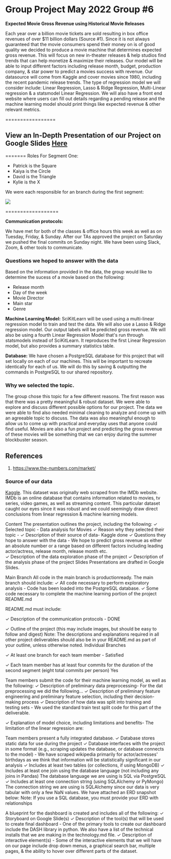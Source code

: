 # Group Project May 2022 Group #6
**Expected Movie Gross
 Revenue using Historical Movie Releases**

Each year over a billion movie tickets are sold resulting in box office revenues of over $11 billion dollars (Source #1). Since it is not always guaranteed that the movie consumers spend their money on is of good quality we decided to produce a movie machine that determines expected gross revenue. This will focus on new in-theater releases & help studios find trends that can help monetize & maximize their releases. Our model will be able to input different factors including release month, budget, production company, & star power to predict a movies success with revenue. Our datasource will come from Kaggle and cover movies since 1980, including the recent pandemic release trends. The type of regression model we will consider include: Linear Regression, Lasso & Ridge Regression, Multi-Linear regression & a statsmodel Linear Regression. We will also have a front end website where users can fill out details regarding a pending release and the machine learning model should print things like expected revenue & other relevant metrics.

=================
## View an In-Depth Presentation of our Project on Google Slides [Here](https://docs.google.com/presentation/d/19gyoO1Xixo4S4uNQXGSk6etrtWgv2QRmYCXpXCZC0VE/edit#slide=id.p)
=======
Roles For Segment One:
- Patrick is the Square 
- Kaiya is the Circle
- David is the Triangle
- Kylie is the X

We were each responsible for an branch during the first segment:

![](https://github.com/PDob02/Group_Project_May_2022/blob/pdobry/segment_1/Images/Git_Branches_Segment_1.png)

==================

**Communication protocols:**

We have met for both of the classes & office hours this week as well as on Tuesday, Friday, & Sunday. After our TAs approved the project on Saturday we pushed the final commits on Sunday night. We have been using Slack, Zoom, & other tools to communicate. 

### Questions we hoped to answer with the data

Based on the information provided in the data, the group would like to determine the sucess of a movie based on the following:
* Release month
* Day of the week
* Movie Director
* Main star
* Genre

**Machine Learning Model:**
SciKitLearn  will be used using a multi-linear regression model to train and test the data. We will also use a Lasso & Ridge regression model. Our output labels will be predicted gross revenue. We will also be using a fourth Linear Regression Model that's run through statsmodels instead of SciKitLearn. It reproduces the first Linear Regression model, but also provides a summary statistics table.

**Database:** We have chosen a PostgreSQL database for this project that will set locally on each of our machines. This will be important to recreate identically for each of us. We will do this by saving & outputting the commands in PostgreSQL to our shared repository. 

### Why we selected the topic.
The group chose this topic for a few different reasons.  The first reason was that there was a pretty meaningful & robust dataset. We were able to explore and discuss different possible options for our project. The data we were able to find also needed minimal cleaning to analyze and come up with an agreeable topic to discuss. The data was also meaningful enough to allow us to come up with practical and everyday uses that anyone could find useful. Movies are also a fun project and predicting the gross revenue of these movies will be something that we can enjoy during the summer blockbuster season. 

## References
1. https://www.the-numbers.com/market/

### Source of our data
[Kaggle](https://www.kaggle.com/datasets/danielgrijalvas/movies). This dataset was originally web scraped from the IMDb website.  IMDb is an online database that contains information related to movies, tv series, video games, as well as streaming content. This particular dataset caught our eyes since it was robust and we could seemingly draw direct conclusions from linear regression & machine learning models.

Content
The presentation outlines the project,
including the following:
✓ Selected topic - Data analysis for Movies
✓ Reason why they selected their topic -
✓ Description of their source of data- Kaggle done
✓ Questions they hope to answer with
the data - We hope to predict gross revenue as either an absolute number or a range based on different factors including leading actor/actress, release month, release month etc.  
✓ Description of the data exploration
phase of the project 
✓ Description of the analysis phase of
the project
Slides Presentations are drafted in Google Slides. 

Main Branch All code in the main branch is productionready.
The main branch should include: ✓ All code necessary to perform
exploratory analysis - Code has been loaded into the PostgreSQL database.
✓ Some code necessary to complete the
machine learning portion of the project
README.md 

README.md must include: 

✓ Description of the communication
protocols - DONE

✓ Outline of the project (this may include
images, but should be easy to follow and
digest)
Note: The descriptions and explanations
required in all other project deliverables
should also be in your README.md as
part of your outline, unless otherwise
noted.
Individual Branches 

✓ At least one branch for each team member - Satisfied

✓ Each team member has at least four
commits for the duration of the second
segment (eight total commits per person) Yes

Team members submit the code for their machine learning model, as well as the
following:
✓ Description of preliminary data
preprocessing- For the dat preprocessing we did the following...
✓ Description of preliminary feature
engineering and preliminary feature
selection, including their decision-making
process 
✓ Description of how data was split into
training and testing sets - We used the standard train test split code for this part of the deliverable. 

✓ Explanation of model choice, including
limitations and benefits- The limitation of the linear regression are:

Team members present a fully integrated
database.
✓ Database stores static data for use
during the project 
✓ Database interfaces with the project in
some format (e.g., scraping updates the
database, or database connects to the
model) - We have scraped wikipedia primarily for actor/actresses' birthdays as we think that information will be statistically significant in our analysis 
✓ Includes at least two tables (or
collections, if using MongoDB) 
✓ Includes at least one join using the
database language (not including any
joins in Pandas) The database language we are using is SQL via PostgreSQL
✓ Includes at least one connection string 
(using SQLAlchemy or PyMongo) The connection string we are using is SQLAlchemy since our data is very tabular with only a few NaN values. We have attached an ERD snapshot below:
Note: If you use a SQL database, you
must provide your ERD with relationships

A blueprint for the dashboard is created
and includes all of the following:
✓ Storyboard on Google Slide(s) 
✓ Description of the tool(s) that will be
used to create final dashboard - One of the primary tools to create our dashboard include the DASH library in python. We also have a list of the technical installs that we are making in the technology.md file. 
✓ Description of interactive element(s) - Some of the interactive elements that we will have on our page include drop down menus, a graphical search bar, multiple pages, & the ability to hover over different parts of the dataset. 